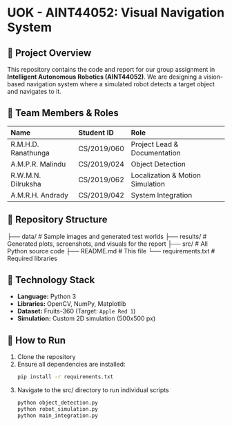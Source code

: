 # UOK - AINT44052: Visual Navigation System

## 🎯 Project Overview
This repository contains the code and report for our group assignment in **Intelligent Autonomous Robotics (AINT44052)**. We are designing a vision-based navigation system where a simulated robot detects a target object and navigates to it.


## 👥 Team Members & Roles
| Name | Student ID | Role |
| :--- | :--- | :--- |
| R.M.H.D. Ranathunga | CS/2019/060 | Project Lead & Documentation |
| A.M.P.R. Malindu | CS/2019/024 | Object Detection |
| R.W.M.N. Dilruksha | CS/2019/062 | Localization & Motion Simulation |
| A.M.R.H. Andrady | CS/2019/042 | System Integration |


## 📁 Repository Structure
├── data/  # Sample images and generated test worlds
├── results/  # Generated plots, screenshots, and visuals for the report
├── src/  # All Python source code
├── README.md  # This file
└── requirements.txt  # Required libraries


## 🚀 Technology Stack
- **Language:** Python 3
- **Libraries:** OpenCV, NumPy, Matplotlib
- **Dataset:** Fruits-360 (Target: `Apple Red 1`)
- **Simulation:** Custom 2D simulation (500x500 px)


## 🧪 How to Run
1. Clone the repository
2. Ensure all dependencies are installed:
   ```bash
   pip install -r requirements.txt
3. Navigate to the src/ directory to run individual scripts
    ```bash
   python object_detection.py
   python robot_simulation.py
   python main_integration.py